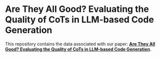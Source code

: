 # Are They All Good? Evaluating the Quality of CoTs in LLM-based Code Generation
This repository contains the data associated with our paper: 
**<u>Are They All Good? Evaluating the Quality of CoTs in LLM-based Code Generation</u>**.

